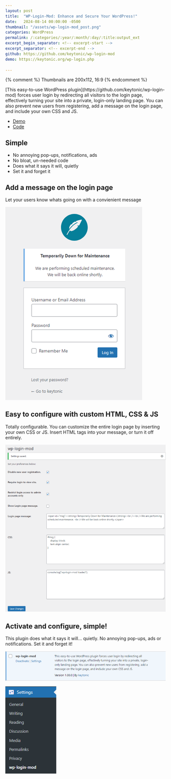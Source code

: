 ```yaml
---
layout: post
title:  "WP-Login-Mod: Enhance and Secure Your WordPress!"
date:   2024-08-14 00:00:00 -0500
thumbnail: "/assets/wp-login-mod_post.png"
categories: WordPress
permalink: /:categories/:year/:month/:day/:title:output_ext
excerpt_begin_separator: <!-- excerpt-start -->
excerpt_separator: <!-- excerpt-end -->
github: https://github.com/keytonic/wp-login-mod
demo: https://keytonic.org/wp-login.php

---
```

{% comment %} 
    Thumbnails are 200x112, 16:9
{% endcomment %}


<!-- excerpt-start -->[This easy-to-use WordPress plugin](https://github.com/keytonic/wp-login-mod) forces user login by redirecting all visitors to the login page, effectively turning your site into a private, login-only landing page. You can also prevent new users from registering, add a message on the login page, and include your own CSS and JS.<!-- excerpt-end -->

- [Demo](https://keytonic.org/wp-login.php)
- [Code](https://github.com/keytonic/wp-login-mod)

## Simple

- No annoying pop-ups, notifications, ads
- No bloat, un-needed code
- Does what it says it will, quietly
- Set it and forget it

## Add a message on the login page

Let your users know whats going on with a convienient message

![message](https://raw.githubusercontent.com/keytonic/wp-login-mod/main/images/4.png)

## Easy to configure with custom HTML, CSS & JS

Totally configurable. You can customize the entire login page by inserting your own CSS or JS. Insert HTML tags into your message, or turn it off entirely.

![options](https://raw.githubusercontent.com/keytonic/wp-login-mod/main/images/1.png)

## Activate and configure, simple!

This plugin does what it says it will... quietly. No annoying pop-ups, ads or notifications. Set it and forget it!

![enable](https://raw.githubusercontent.com/keytonic/wp-login-mod/main/images/3.png)

![menu](https://raw.githubusercontent.com/keytonic/wp-login-mod/main/images/2.png)
